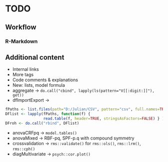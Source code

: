 TODO
=========================

Workflow
-------------------------

### R-Markdown

Additional content
-------------------------

 * Internal links
 * More tags
 * Code comments & explanations
 * New: lists, model formula
 * aggregate -> `do.call("cbind", lapply(ls(pattern="V[[:digit:]]"), get))`
 * dfImportExport ->

```r
fPaths <- list.files(path="D:/Julian/CSV", pattern="csv", full.names=TRUE)
DFlist <- lapply(fPaths, function(f) {
                 read.table(f, header=TRUE, stringsAsFactors=FALSE) } )
DFroh <- do.call("rbind", DFlist)
```

 * anovaCRFpq -> `model.tables()`
 * anovaMixed -> RBF-pq, SPF-p.q with compound symmetry
 * crossvalidation -> `rms::validate()` for `rms::ols()`, `rms::lrm()`, `rms::cph()`
 * diagMultivariate -> `psych::cor.plot()`
